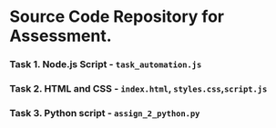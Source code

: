 # Source Code Repository for Assessment.

### Task 1. Node.js Script - `task_automation.js`
### Task 2. HTML and CSS - `index.html`, `styles.css`,`script.js`
### Task 3. Python script - `assign_2_python.py`
